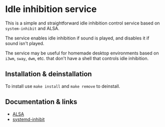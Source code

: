 # Idle inhibition service

This is a simple and straightforward idle inhibition control service based on
`system-inhibit` and ALSA.

The service enables idle inhibition if sound is played, and disables it if
sound isn't played.

The service may be useful for homemade desktop environments based on `i3wm`,
`sway`, `dwm`, etc. that don't have a shell that controls idle inhibition.

## Installation & deinstallation

To install use `make install` and `make remove` to deinstall.

## Documentation & links

- [ALSA](https://alsa.opensrc.org/Proc_asound_documentation)
- [systemd-inhibit](https://www.man7.org/linux/man-pages/man1/systemd-inhibit.1.html)
